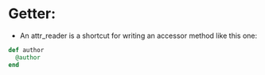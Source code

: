 # Getter:

- An attr_reader is a shortcut for writing an accessor method like this one:


```ruby
def author
  @author
end
```
